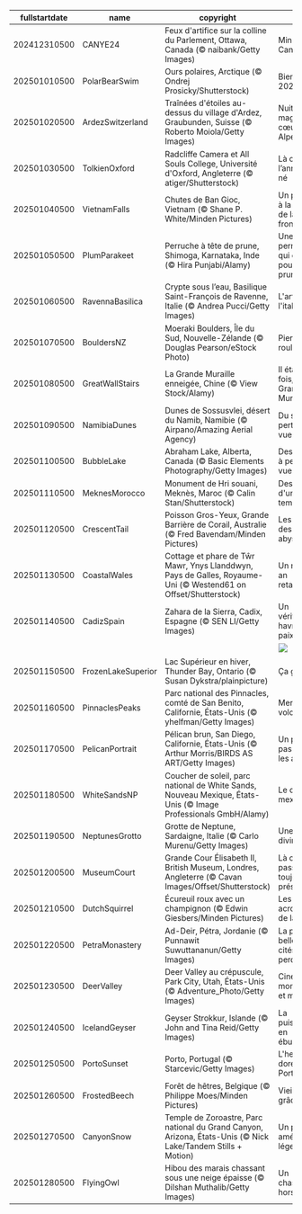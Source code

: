 |fullstartdate|name|copyright|title|image|
|--|--|--|--|--|
202412310500|CANYE24|Feux d'artifice sur la colline du Parlement, Ottawa, Canada (© naibank/Getty Images)|Minuit au Canada|![](/fr-CA/2025/01/202412310500CANYE24.jpg)|
202501010500|PolarBearSwim|Ours polaires, Arctique (© Ondrej Prosicky/Shutterstock)|Bienvenue 2025!|![](/fr-CA/2025/01/202501010500PolarBearSwim.jpg)|
202501020500|ArdezSwitzerland|Traînées d'étoiles au-dessus du village d'Ardez, Graubunden, Suisse (© Roberto Moiola/Getty Images)|Nuit magique au cœur des Alpes|![](/fr-CA/2025/01/202501020500ArdezSwitzerland.jpg)|
202501030500|TolkienOxford|Radcliffe Camera et All Souls College, Université d'Oxford, Angleterre (© atiger/Shutterstock)|Là où l’anneau est né|![](/fr-CA/2025/01/202501030500TolkienOxford.jpg)|
202501040500|VietnamFalls|Chutes de Ban Gioc, Vietnam  (© Shane P. White/Minden Pictures)|Un paradis à la lisière de la frontière|![](/fr-CA/2025/01/202501040500VietnamFalls.jpg)|
202501050500|PlumParakeet|Perruche à tête de prune, Shimoga, Karnataka, Inde (© Hira Punjabi/Alamy)|Une perruche qui compte pour des prunes!|![](/fr-CA/2025/01/202501050500PlumParakeet.jpg)|
202501060500|RavennaBasilica|Crypte sous l’eau, Basilique Saint-François de Ravenne, Italie (© Andrea Pucci/Getty Images)|L'art à l'italienne|![](/fr-CA/2025/01/202501060500RavennaBasilica.jpg)|
202501070500|BouldersNZ|Moeraki Boulders, Île du Sud, Nouvelle-Zélande (© Douglas Pearson/eStock Photo)|Pierre qui roule….|![](/fr-CA/2025/01/202501070500BouldersNZ.jpg)|
202501080500|GreatWallStairs|La Grande Muraille enneigée, Chine (© View Stock/Alamy)|Il était une fois, la Grande Muraille|![](/fr-CA/2025/01/202501080500GreatWallStairs.jpg)|
202501090500|NamibiaDunes|Dunes de Sossusvlei, désert du Namib, Namibie (© Airpano/Amazing Aerial Agency)|Du sable à perte de vue|![](/fr-CA/2025/01/202501090500NamibiaDunes.jpg)|
202501100500|BubbleLake|Abraham Lake, Alberta, Canada (© Basic Elements Photography/Getty Images)|Des bulles à perte de vue!|![](/fr-CA/2025/01/202501100500BubbleLake.jpg)|
202501110500|MeknesMorocco|Monument de Hri souani, Meknès, Maroc  (© Calin Stan/Shutterstock)|Des arches d'un autre temps|![](/fr-CA/2025/01/202501110500MeknesMorocco.jpg)|
202501120500|CrescentTail|Poisson Gros-Yeux, Grande Barrière de Corail, Australie (© Fred Bavendam/Minden Pictures)|Les yeux des abysses|![](/fr-CA/2025/01/202501120500CrescentTail.jpg)|
202501130500|CoastalWales|Cottage et phare de Tŵr Mawr, Ynys Llanddwyn, Pays de Galles, Royaume-Uni (© Westend61 on Offset/Shutterstock)|Un nouvel an retardataire|![](/fr-CA/2025/01/202501130500CoastalWales.jpg)|
202501140500|CadizSpain|Zahara de la Sierra, Cadix, Espagne (© SEN LI/Getty Images)|Un véritable havre de paix|![](/fr-CA/2025/01/202501140500CadizSpain.jpg)|
||||![](/fr-CA/2025/01/.jpg)|
202501150500|FrozenLakeSuperior|Lac Supérieur en hiver, Thunder Bay, Ontario (© Susan Dykstra/plainpicture)|Ça gèle!|![](/fr-CA/2025/01/202501150500FrozenLakeSuperior.jpg)|
202501160500|PinnaclesPeaks|Parc national des Pinnacles, comté de San Benito, Californie, États-Unis (© yhelfman/Getty Images)|Merveilles volcaniques|![](/fr-CA/2025/01/202501160500PinnaclesPeaks.jpg)|
202501170500|PelicanPortrait|Pélican brun, San Diego, Californie, États-Unis (© Arthur Morris/BIRDS AS ART/Getty Images)|Un pélican pas comme les autres|![](/fr-CA/2025/01/202501170500PelicanPortrait.jpg)|
202501180500|WhiteSandsNP|Coucher de soleil, parc national de White Sands, Nouveau Mexique, États-Unis (© Image Professionals GmbH/Alamy)|Le désert mexicain|![](/fr-CA/2025/01/202501180500WhiteSandsNP.jpg)|
202501190500|NeptunesGrotto|Grotte de Neptune, Sardaigne, Italie (© Carlo Murenu/Getty Images)|Une grotte divine|![](/fr-CA/2025/01/202501190500NeptunesGrotto.jpg)|
202501200500|MuseumCourt|Grande Cour Élisabeth II, British Museum, Londres, Angleterre (© Cavan Images/Offset/Shutterstock)|Là où le passé est toujours présent|![](/fr-CA/2025/01/202501200500MuseumCourt.jpg)|
202501210500|DutchSquirrel|Écureuil roux avec un champignon (© Edwin Giesbers/Minden Pictures)|Les acrobates de la forêt|![](/fr-CA/2025/01/202501210500DutchSquirrel.jpg)|
202501220500|PetraMonastery|Ad-Deir, Pétra, Jordanie (© Punnawit Suwuttananun/Getty Images)|La plus belle des cités perdues|![](/fr-CA/2025/01/202501220500PetraMonastery.jpg)|
202501230500|DeerValley|Deer Valley au crépuscule, Park City, Utah, États-Unis (© Adventure_Photo/Getty Images)|Cinéma, montagnes et magie|![](/fr-CA/2025/01/202501230500DeerValley.jpg)|
202501240500|IcelandGeyser|Geyser Strokkur, Islande (© John and Tina Reid/Getty Images)|La puissance en ébullition|![](/fr-CA/2025/01/202501240500IcelandGeyser.jpg)|
202501250500|PortoSunset|Porto, Portugal (© Starcevic/Getty Images)|L'heure dorée à Porto|![](/fr-CA/2025/01/202501250500PortoSunset.jpg)|
202501260500|FrostedBeech|Forêt de hêtres, Belgique (© Philippe Moes/Minden Pictures)|Vieillir avec grâce|![](/fr-CA/2025/01/202501260500FrostedBeech.jpg)|
202501270500|CanyonSnow|Temple de Zoroastre, Parc national du Grand Canyon, Arizona, États-Unis (© Nick Lake/Tandem Stills + Motion)|Un parc américain légendaire|![](/fr-CA/2025/01/202501270500CanyonSnow.jpg)|
202501280500|FlyingOwl|Hibou des marais chassant sous une neige épaisse (© Dilshan Muthalib/Getty Images)|Un chasseur hors pair|![](/fr-CA/2025/01/202501280500FlyingOwl.jpg)|
